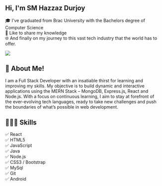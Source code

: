 ## Hi, I'm SM Hazzaz Durjoy

<p>
🎓 I've graduated from Brac University with the Bachelors degree of Computer Science </br>
🎤 Like to share my knowledge </br>
🌐 And finally on my journey to this vast tech industry that the world has to offer.
</p>

![](https://komarev.com/ghpvc/?username=sh-hdurjoy)

## 🚀 About Me!
<p>I am a Full Stack Developer with an insatiable thirst for learning and improving my skills. My objective is to build dynamic and interactive applications using the MERN Stack – MongoDB, Express.js, React and Node.js. With a focus on continuous learning, I aim to stay at forefront of the ever-evolving tech languages, ready to take new challenges and push the boundaries of what’s possible in web development.</p>

## 👨🏽‍💻 Skills
✅ React <br>                ✅ HTML5 <br>
✅ JavaScript <br>           ✅ Java <br>
✅ Node.js <br>              ✅ CSS3 / Bootstrap <br>
✅ MySql <br>                ✅ Git <br>
✅ Android <br>




